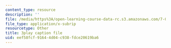 ```yaml
---
content_type: resource
description: ''
file: /media/https%3A/open-learning-course-data-rc.s3.amazonaws.com/7-014-introductory-biology-spring-2005/eef58fcf91644d04c938fdce20619ba6_zIXGgyOwtUk.srt
file_type: application/x-subrip
resourcetype: Other
title: 3play caption file
uid: eef58fcf-9164-4d04-c938-fdce20619ba6
---
```

